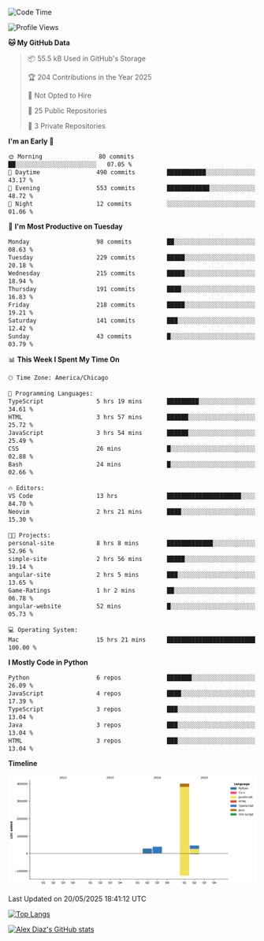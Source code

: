 <!--START_SECTION:waka-->
![Code Time](http://img.shields.io/badge/Code%20Time-42%20hrs%2036%20mins-blue)

![Profile Views](http://img.shields.io/badge/Profile%20Views-14-blue)

**🐱 My GitHub Data** 

> 📦 55.5 kB Used in GitHub's Storage 
 > 
> 🏆 204 Contributions in the Year 2025
 > 
> 🚫 Not Opted to Hire
 > 
> 📜 25 Public Repositories 
 > 
> 🔑 3 Private Repositories 
 > 
**I'm an Early 🐤** 

```text
🌞 Morning                80 commits          ██░░░░░░░░░░░░░░░░░░░░░░░   07.05 % 
🌆 Daytime                490 commits         ███████████░░░░░░░░░░░░░░   43.17 % 
🌃 Evening                553 commits         ████████████░░░░░░░░░░░░░   48.72 % 
🌙 Night                  12 commits          ░░░░░░░░░░░░░░░░░░░░░░░░░   01.06 % 
```
📅 **I'm Most Productive on Tuesday** 

```text
Monday                   98 commits          ██░░░░░░░░░░░░░░░░░░░░░░░   08.63 % 
Tuesday                  229 commits         █████░░░░░░░░░░░░░░░░░░░░   20.18 % 
Wednesday                215 commits         █████░░░░░░░░░░░░░░░░░░░░   18.94 % 
Thursday                 191 commits         ████░░░░░░░░░░░░░░░░░░░░░   16.83 % 
Friday                   218 commits         █████░░░░░░░░░░░░░░░░░░░░   19.21 % 
Saturday                 141 commits         ███░░░░░░░░░░░░░░░░░░░░░░   12.42 % 
Sunday                   43 commits          █░░░░░░░░░░░░░░░░░░░░░░░░   03.79 % 
```


📊 **This Week I Spent My Time On** 

```text
🕑︎ Time Zone: America/Chicago

💬 Programming Languages: 
TypeScript               5 hrs 19 mins       █████████░░░░░░░░░░░░░░░░   34.61 % 
HTML                     3 hrs 57 mins       ██████░░░░░░░░░░░░░░░░░░░   25.72 % 
JavaScript               3 hrs 54 mins       ██████░░░░░░░░░░░░░░░░░░░   25.49 % 
CSS                      26 mins             █░░░░░░░░░░░░░░░░░░░░░░░░   02.88 % 
Bash                     24 mins             █░░░░░░░░░░░░░░░░░░░░░░░░   02.66 % 

🔥 Editors: 
VS Code                  13 hrs              █████████████████████░░░░   84.70 % 
Neovim                   2 hrs 21 mins       ████░░░░░░░░░░░░░░░░░░░░░   15.30 % 

🐱‍💻 Projects: 
personal-site            8 hrs 8 mins        █████████████░░░░░░░░░░░░   52.96 % 
simple-site              2 hrs 56 mins       █████░░░░░░░░░░░░░░░░░░░░   19.14 % 
angular-site             2 hrs 5 mins        ███░░░░░░░░░░░░░░░░░░░░░░   13.65 % 
Game-Ratings             1 hr 2 mins         ██░░░░░░░░░░░░░░░░░░░░░░░   06.78 % 
angular-website          52 mins             █░░░░░░░░░░░░░░░░░░░░░░░░   05.73 % 

💻 Operating System: 
Mac                      15 hrs 21 mins      █████████████████████████   100.00 % 
```

**I Mostly Code in Python** 

```text
Python                   6 repos             ███████░░░░░░░░░░░░░░░░░░   26.09 % 
JavaScript               4 repos             ████░░░░░░░░░░░░░░░░░░░░░   17.39 % 
TypeScript               3 repos             ███░░░░░░░░░░░░░░░░░░░░░░   13.04 % 
Java                     3 repos             ███░░░░░░░░░░░░░░░░░░░░░░   13.04 % 
HTML                     3 repos             ███░░░░░░░░░░░░░░░░░░░░░░   13.04 % 
```



**Timeline**

![Lines of Code chart](https://raw.githubusercontent.com/imloadinqqq/imloadinqqq/main/assets/bar_graph.png)


 Last Updated on 20/05/2025 18:41:12 UTC
<!--END_SECTION:waka-->

[![Top Langs](https://github-readme-stats.vercel.app/api/top-langs/?username=imloadinqqq)](https://github.com/anuraghazra/github-readme-stats)

[![Alex Diaz's GitHub stats](https://github-readme-stats.vercel.app/api?username=imloadinqqq&show_icons=true&theme=gradient)](https://github.com/anuraghazra/github-readme-stats)
